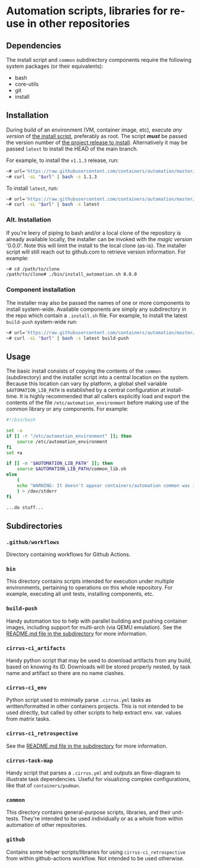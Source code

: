 # Automation scripts, libraries for re-use in other repositories


## Dependencies

The install script and `common` subdirectory components require the following
system packages (or their equivalents):

* bash
* core-utils
* git
* install


## Installation

During build of an environment (VM, container image, etc), execute *any version*
of [the install
script](https://github.com/containers/automation/releases/download/latest/install_automation.sh),
preferably as root.  The script ***must*** be passed the version number of [the project
release to install](https://github.com/containers/automation/releases).  Alternatively
it may be passed `latest` to install the HEAD of the main branch.

For example, to install the `v1.1.3` release, run:
```bash
~# url='https://raw.githubusercontent.com/containers/automation/master/bin/install_automation.sh'
~# curl -sL "$url" | bash -s 1.1.3
```

To install `latest`, run:
```bash
~# url='https://raw.githubusercontent.com/containers/automation/master/bin/install_automation.sh'
~# curl -sL "$url" | bash -s latest
```

### Alt. Installation

If you're leery of piping to bash and/or a local clone of the repository is already
available locally, the installer can be invoked with the *magic version* '0.0.0'.
Note this will limit the install to the local clone (as-is). The installer script
will still reach out to github.com to retrieve version information.  For example:

```bash
~# cd /path/to/clone
/path/to/clone# ./bin/install_automation.sh 0.0.0
```

### Component installation

The installer may also be passed the names of one or more components to
install system-wide.  Available components are simply any subdirectory in the repo
which contain a `.install.sh` file.  For example, to install the latest `build-push` system-wide run:

```bash
~# url='https://raw.githubusercontent.com/containers/automation/master/bin/install_automation.sh'
~# curl -sL "$url" | bash -s latest build-push
```

## Usage

The basic install consists of copying the contents of the `common` (subdirectory) and
the installer script into a central location on the system.  Because this location
can vary by platform, a global shell variable `$AUTOMATION_LIB_PATH` is established
by a central configuration at install-time.  It is highly recommended that all
callers explicitly load and export the contents of the file
`/etc/automation_environment` before making use of the common library or any
components.  For example:

```bash
#!/bin/bash

set -a
if [[ -r "/etc/automation_environment" ]]; then
    source /etc/automation_environment
fi
set +a

if [[ -n "$AUTOMATION_LIB_PATH" ]]; then
    source $AUTOMATION_LIB_PATH/common_lib.sh
else
    (
    echo "WARNING: It doesn't appear containers/automation common was installed."
    ) > /dev/stderr
fi

...do stuff...
```


## Subdirectories

### `.github/workflows`

Directory containing workflows for Github Actions.

### `bin`

This directory contains scripts intended for execution under multiple environments,
pertaining to operations on this whole repository.  For example, executing all
unit tests, installing components, etc.

### `build-push`

Handy automation too to help with parallel building and pushing container images,
including support for multi-arch (via QEMU emulation).  See the
[README.md file in the subdirectory](build-push/README.md) for more information.

### `cirrus-ci_artifacts`

Handy python script that may be used to download artifacts from any build,
based on knowing its ID.  Downloads will be stored properly nested, by task
name and artifact so there are no name clashes.

### `cirrus-ci_env`

Python script used to minimally parse `.cirrus.yml` tasks as written/formatted
in other containers projects.  This is not intended to be used directly, but
called by other scripts to help extract env. var. values from matrix tasks.

### `cirrus-ci_retrospective`

See the [README.md file in the subdirectory](cirrus-ci_retrospective/README.md) for more information.

### `cirrus-task-map`

Handy script that parses a `.cirrus.yml` and outputs an flow-diagram to illustrate
task dependencies.  Useful for visualizing complex configurations, like that of
`containers/podman`.

### `common`

This directory contains general-purpose scripts, libraries, and their unit-tests.
They're intended to be used individually or as a whole from within automation of
other repositories.

### `github`

Contains some helper scripts/libraries for using `cirrus-ci_retrospective` from
within github-actions workflow.  Not intended to be used otherwise.

